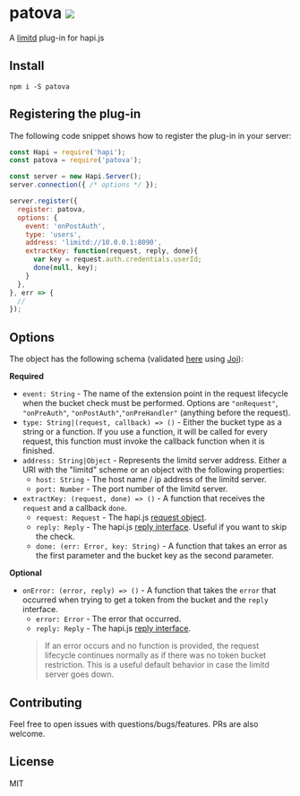 # patova ![](https://travis-ci.org/dschenkelman/patova.svg?branch=master)
A [limitd](https://github.com/auth0/limitd) plug-in for hapi.js

## Install
```
npm i -S patova
```

## Registering the plug-in
The following code snippet shows how to register the plug-in in your server:
```javascript
const Hapi = require('hapi');
const patova = require('patova');

const server = new Hapi.Server();
server.connection({ /* options */ });

server.register({
  register: patova,
  options: {
    event: 'onPostAuth',
    type: 'users',
    address: 'limitd://10.0.0.1:8090',
    extractKey: function(request, reply, done){
      var key = request.auth.credentials.userId;
      done(null, key);
    }
  },
}, err => {
  //
});
```

## Options
The object has the following schema (validated [here](./lib/index.js) using [Joi](https://github.com/hapijs/joi)):

**Required**
* `event: String` - The name of the extension point in the request lifecycle when the bucket check must be performed. Options are `"onRequest"`, `"onPreAuth"`, `"onPostAuth"`,`"onPreHandler"` (anything before the request).
* `type: String|(request, callback) => ()` - Either the bucket type as a string or a function. If you use a function, it will be called for every request, this function must invoke the callback function when it is finished.
* `address: String|Object` - Represents the limitd server address. Either a URI with the "limitd" scheme or an object with the following properties:
  * `host: String` - The host name / ip address of the limitd server.
  * `port: Number` - The port number of the limitd server.
* `extractKey: (request, done) => ()` - A function that receives the `request` and a callback `done`.
  * `request: Request` - The hapi.js [request object](http://hapijs.com/api#request-object).
  * `reply: Reply` - The hapi.js [reply interface](http://hapijs.com/api#reply-interface). Useful if you want to skip the check.
  * `done: (err: Error, key: String)` - A function that takes an error as the first parameter and the bucket key as the second parameter.

**Optional**
* `onError: (error, reply) => ()` - A function that takes the `error` that occurred when trying to get a token from the bucket and the `reply` interface.
  * `error: Error` - The error that occurred.
  * `reply: Reply` - The hapi.js [reply interface](http://hapijs.com/api#reply-interface).
  > If an error occurs and no function is provided, the request lifecycle continues normally as if there was no token bucket restriction. This is a useful default behavior in case the limitd server goes down.

## Contributing
Feel free to open issues with questions/bugs/features. PRs are also welcome.

## License
MIT
